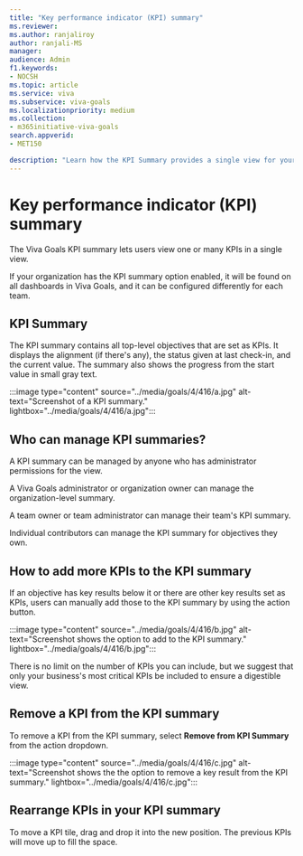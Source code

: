 ```yaml
---
title: "Key performance indicator (KPI) summary"
ms.reviewer: 
ms.author: ranjaliroy
author: ranjali-MS
manager:
audience: Admin
f1.keywords:
- NOCSH
ms.topic: article
ms.service: viva
ms.subservice: viva-goals
ms.localizationpriority: medium
ms.collection:  
- m365initiative-viva-goals
search.appverid:
- MET150

description: "Learn how the KPI Summary provides a single view for your most important KPIs."
---
```


# Key performance indicator (KPI) summary

The Viva Goals KPI summary lets users view one or many KPIs in a single view.

If your organization has the KPI summary option enabled, it will be found on all dashboards in Viva Goals, and it can be configured differently for each team.

## KPI Summary

The KPI summary contains all top-level objectives that are set as KPIs. It displays the alignment (if there's any), the status given at last check-in, and the current value. The summary also shows the progress from the start value in small gray text.

:::image type="content" source="../media/goals/4/416/a.jpg" alt-text="Screenshot of a KPI summary." lightbox="../media/goals/4/416/a.jpg":::

## Who can manage KPI summaries? 

A KPI summary can be managed by anyone who has administrator permissions for the view.

A Viva Goals administrator or organization owner can manage the organization-level summary.

A team owner or team administrator can manage their team's KPI summary.

Individual contributors can manage the KPI summary for objectives they own.

## How to add more KPIs to the KPI summary

If an objective has key results below it or there are other key results set as KPIs, users can manually add those to the KPI summary by using the action button.

:::image type="content" source="../media/goals/4/416/b.jpg" alt-text="Screenshot shows the option to add to the KPI summary." lightbox="../media/goals/4/416/b.jpg":::

There is no limit on the number of KPIs you can include, but we suggest that only your business's most critical KPIs be included to ensure a digestible view.

## Remove a KPI from the KPI summary
  
To remove a KPI from the KPI summary, select **Remove from KPI Summary** from the action dropdown.

:::image type="content" source="../media/goals/4/416/c.jpg" alt-text="Screenshot shows the the option to remove a key result from the KPI summary." lightbox="../media/goals/4/416/c.jpg":::

## Rearrange KPIs in your KPI summary

To move a KPI tile, drag and drop it into the new position. The previous KPIs will move up to fill the space.
